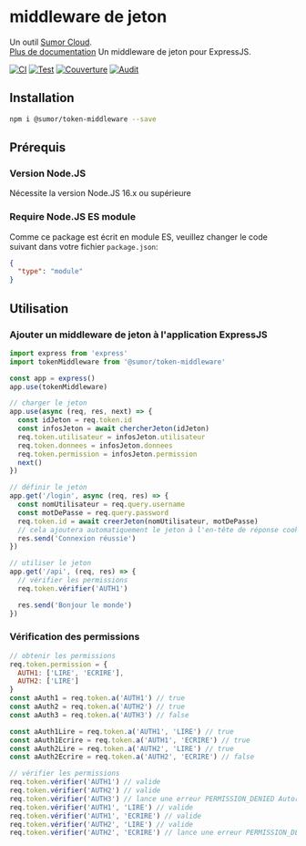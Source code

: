# middleware de jeton

Un outil [Sumor Cloud](https://sumor.cloud).  
[Plus de documentation](https://sumor.cloud/middleware-de-jeton)
Un middleware de jeton pour ExpressJS.

[![CI](https://github.com/sumor-cloud/middleware-de-jeton/actions/workflows/ci.yml/badge.svg)](https://github.com/sumor-cloud/middleware-de-jeton/actions/workflows/ci.yml)
[![Test](https://github.com/sumor-cloud/middleware-de-jeton/actions/workflows/ut.yml/badge.svg)](https://github.com/sumor-cloud/middleware-de-jeton/actions/workflows/ut.yml)
[![Couverture](https://github.com/sumor-cloud/middleware-de-jeton/actions/workflows/coverage.yml/badge.svg)](https://github.com/sumor-cloud/middleware-de-jeton/actions/workflows/coverage.yml)
[![Audit](https://github.com/sumor-cloud/middleware-de-jeton/actions/workflows/audit.yml/badge.svg)](https://github.com/sumor-cloud/middleware-de-jeton/actions/workflows/audit.yml)

## Installation

```bash
npm i @sumor/token-middleware --save
```

## Prérequis

### Version Node.JS

Nécessite la version Node.JS 16.x ou supérieure

### Require Node.JS ES module

Comme ce package est écrit en module ES,
veuillez changer le code suivant dans votre fichier `package.json`:

```json
{
  "type": "module"
}
```

## Utilisation

### Ajouter un middleware de jeton à l'application ExpressJS

```javascript
import express from 'express'
import tokenMiddleware from '@sumor/token-middleware'

const app = express()
app.use(tokenMiddleware)

// charger le jeton
app.use(async (req, res, next) => {
  const idJeton = req.token.id
  const infosJeton = await chercherJeton(idJeton)
  req.token.utilisateur = infosJeton.utilisateur
  req.token.donnees = infosJeton.donnees
  req.token.permission = infosJeton.permission
  next()
})

// définir le jeton
app.get('/login', async (req, res) => {
  const nomUtilisateur = req.query.username
  const motDePasse = req.query.password
  req.token.id = await creerJeton(nomUtilisateur, motDePasse)
  // cela ajoutera automatiquement le jeton à l'en-tête de réponse cookie 't'
  res.send('Connexion réussie')
})

// utiliser le jeton
app.get('/api', (req, res) => {
  // vérifier les permissions
  req.token.vérifier('AUTH1')

  res.send('Bonjour le monde')
})
```

### Vérification des permissions

```javascript
// obtenir les permissions
req.token.permission = {
  AUTH1: ['LIRE', 'ECRIRE'],
  AUTH2: ['LIRE']
}
const aAuth1 = req.token.a('AUTH1') // true
const aAuth2 = req.token.a('AUTH2') // true
const aAuth3 = req.token.a('AUTH3') // false

const aAuth1Lire = req.token.a('AUTH1', 'LIRE') // true
const aAuth1Ecrire = req.token.a('AUTH1', 'ECRIRE') // true
const aAuth2Lire = req.token.a('AUTH2', 'LIRE') // true
const aAuth2Ecrire = req.token.a('AUTH2', 'ECRIRE') // false

// vérifier les permissions
req.token.vérifier('AUTH1') // valide
req.token.vérifier('AUTH2') // valide
req.token.vérifier('AUTH3') // lance une erreur PERMISSION_DENIED Autorisation refusée : AUTH3
req.token.vérifier('AUTH1', 'LIRE') // valide
req.token.vérifier('AUTH1', 'ECRIRE') // valide
req.token.vérifier('AUTH2', 'LIRE') // valide
req.token.vérifier('AUTH2', 'ECRIRE') // lance une erreur PERMISSION_DENIED Autorisation refusée : AUTH2=ECRIRE
```
